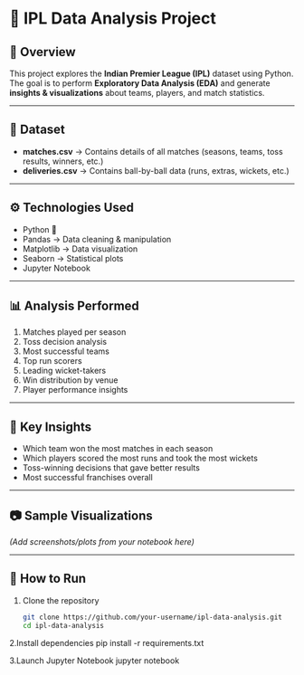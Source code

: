 # 🏏 IPL Data Analysis Project

## 📌 Overview
This project explores the **Indian Premier League (IPL)** dataset using Python.  
The goal is to perform **Exploratory Data Analysis (EDA)** and generate **insights & visualizations** about teams, players, and match statistics.  

---

## 📂 Dataset
- **matches.csv** → Contains details of all matches (seasons, teams, toss results, winners, etc.)  
- **deliveries.csv** → Contains ball-by-ball data (runs, extras, wickets, etc.)  

---

## ⚙️ Technologies Used
- Python 🐍  
- Pandas → Data cleaning & manipulation  
- Matplotlib → Data visualization  
- Seaborn → Statistical plots  
- Jupyter Notebook  

---

## 📊 Analysis Performed
1. Matches played per season  
2. Toss decision analysis  
3. Most successful teams  
4. Top run scorers  
5. Leading wicket-takers  
6. Win distribution by venue  
7. Player performance insights  

---

## 🔮 Key Insights
- Which team won the most matches in each season  
- Which players scored the most runs and took the most wickets  
- Toss-winning decisions that gave better results  
- Most successful franchises overall  

---

## 📷 Sample Visualizations
*(Add screenshots/plots from your notebook here)*  

---

## 🚀 How to Run
1. Clone the repository  
   ```bash
   git clone https://github.com/your-username/ipl-data-analysis.git
   cd ipl-data-analysis
2.Install dependencies
    pip install -r requirements.txt

3.Launch Jupyter Notebook
   jupyter notebook
